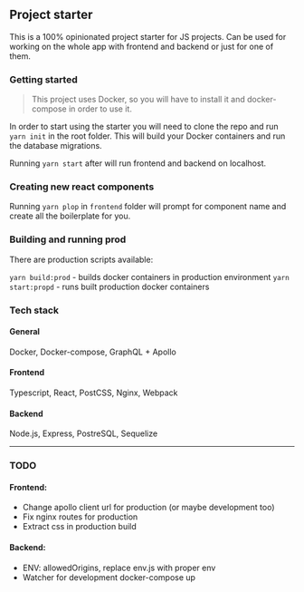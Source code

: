 ## Project starter

This is a 100% opinionated project starter for JS projects. 
Can be used for working on the whole app with frontend and backend or just for one of them.

### Getting started

> This project uses Docker, so you will have to install it and docker-compose in order to use it.

In order to start using the starter you will need to clone the repo and run `yarn init` in the root folder.
This will build your Docker containers and run the database migrations.

Running `yarn start` after will run frontend and backend on localhost.

### Creating new react components

Running `yarn plop` in `frontend` folder will prompt for component name and create all the boilerplate for you.

### Building and running prod

There are production scripts available:

`yarn build:prod` - builds docker containers in production environment
`yarn start:propd` - runs built production docker containers

### Tech stack

#### General
Docker, Docker-compose, GraphQL + Apollo

#### Frontend
Typescript, React, PostCSS, Nginx, Webpack

#### Backend
Node.js, Express, PostreSQL, Sequelize

---

### TODO

#### Frontend:
- Change apollo client url for production (or maybe development too)
- Fix nginx routes for production
- Extract css in production build

#### Backend:
- ENV: allowedOrigins, replace env.js with proper env
- Watcher for development docker-compose up
